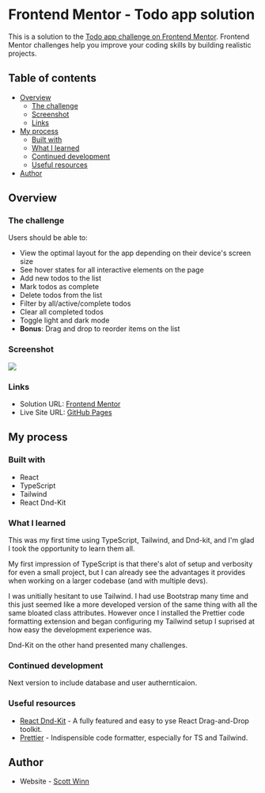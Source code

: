 # Frontend Mentor - Todo app solution

This is a solution to the [Todo app challenge on Frontend Mentor](https://www.frontendmentor.io/challenges/todo-app-Su1_KokOW). Frontend Mentor challenges help you improve your coding skills by building realistic projects.

## Table of contents

- [Overview](#overview)
  - [The challenge](#the-challenge)
  - [Screenshot](#screenshot)
  - [Links](#links)
- [My process](#my-process)
  - [Built with](#built-with)
  - [What I learned](#what-i-learned)
  - [Continued development](#continued-development)
  - [Useful resources](#useful-resources)
- [Author](#author)

## Overview

### The challenge

Users should be able to:

- View the optimal layout for the app depending on their device's screen size
- See hover states for all interactive elements on the page
- Add new todos to the list
- Mark todos as complete
- Delete todos from the list
- Filter by all/active/complete todos
- Clear all completed todos
- Toggle light and dark mode
- **Bonus**: Drag and drop to reorder items on the list

### Screenshot

![](./screenshot.jpg)

### Links

- Solution URL: [Frontend Mentor](https://www.frontendmentor.io/solutions/draganddrop-todo-app-react-ts-tailwind-dndkit-nmP2BluJGk)
- Live Site URL: [GitHub Pages](https://scottmotion.github.io/react-todo/)

## My process

### Built with

- React
- TypeScript
- Tailwind
- React Dnd-Kit

### What I learned

This was my first time using TypeScript, Tailwind, and Dnd-kit, and I'm glad I took the opportunity to learn them all.

My first impression of TypeScript is that there's alot of setup and verbosity for even a small project, but I can already see the advantages it provides when working on a larger codebase (and with multiple devs).

I was unitially hesitant to use Tailwind. I had use Bootstrap many time and this just seemed like a more developed version of the same thing with all the same bloated class attributes. However once I installed the Prettier code formatting extension and began configuring my Tailwind setup I suprised at how easy the development experience was.

Dnd-Kit on the other hand presented many challenges.

### Continued development

Next version to include database and user authernticaion.

### Useful resources

- [React Dnd-Kit](https://dndkit.com/) - A fully featured and easy to yse React Drag-and-Drop toolkit.
- [Prettier](https://prettier.io/) - Indispensible code formatter, especially for TS and Tailwind.

## Author

- Website - [Scott Winn](https://www.scottwinn.dev)
